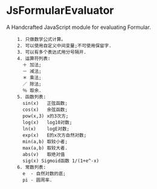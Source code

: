 # JsFormularEvaluator

A Handcrafted JavaScript module for evaluating Formular. 


        1. 只做数学公式计算。
        2. 可以使用自定义中间变量;不可使用保留字. 
        3. 可以有多个表达式用分号隔开.
        4. 运算符列表:
          ＋ 加法;
          － 减法;
          ＊ 乘法;
          ／ 除法;
          ％ 取余.
        5. 函数列表:
          sin(x)   正弦函数;
          cos(x)   余弦函数;
          pow(x,3) x的3次方;
          log(x)   log10对数;
          ln(x)    logE对数;
          exp(x)   E的x次方自然对数;
          min(a,b) 取较小者;
          max(a,b) 取较大者.
          abs(v)   取绝对值
          sig(x) Sigmoid函数 1/(1+e^-x)
        6. 常数列表:
          e  - 自然对数的底;
          pi - 圆周率.

